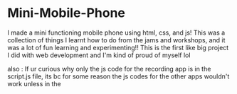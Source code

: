 # Mini-Mobile-Phone
I made a mini functioning mobile phone using html, css, and js!
This was a collection of things I learnt how to do from the jams and workshops, and it was a lot of fun learning and experimenting!!
This is the first like big project I did with web development and I'm kind of proud of myself lol

also : If ur curious why only the js code for the recording app is in the script.js file, its bc for some reason the js codes for the other apps wouldn't work unless in the <script> tags lol

